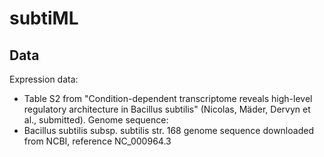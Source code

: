 # subtiML

## Data
Expression data:
- Table S2 from "Condition-dependent transcriptome reveals high-level regulatory architecture in Bacillus subtilis" (Nicolas, Mäder, Dervyn et al., submitted).
Genome sequence: 
- Bacillus subtilis subsp. subtilis str. 168 genome sequence downloaded from NCBI, reference NC_000964.3


